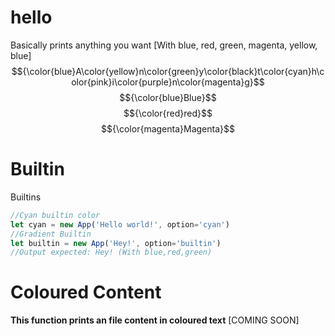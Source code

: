 <!--*|||Thank you for reading.|||*-->
# hello 
Basically prints anything you want [With blue, red, green, magenta, yellow, blue]
$${\color{blue}A\color{yellow}n\color{green}y\color{black}t\color{cyan}h\color{pink}i\color{purple}n\color{magenta}g}$$
$${\color{blue}Blue}$$
$${\color{red}red}$$
$${\color{magenta}Magenta}$$

# Builtin
Builtins
```js
//Cyan builtin color
let cyan = new App('Hello world!', option='cyan')
//Gradient Builtin
let builtin = new App('Hey!', option='builtin')
//Output expected: Hey! (With blue,red,green)
```

# Coloured Content
**This function prints an file content in coloured text**
[COMING SOON]
